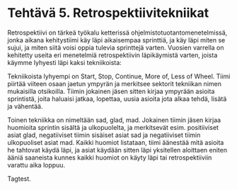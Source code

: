 # Tehtävä 5. Retrospektiivitekniikat

Retrospektiivi on tärkeä työkalu ketterissä ohjelmistotuotantomenetelmissä, jonka aikana kehitystiimi käy läpi aikaisempaa sprinttiä, ja käy läpi miten se sujui, ja miten siitä voisi oppia tulevia sprinttejä varten. Vuosien varrella on kehitetty useita eri menetelmiä retrospektiivin läpikäymistä varten, joista käymme lyhyesti läpi kaksi tekniikoista:

Tekniikoista lyhyempi on Start, Stop, Continue, More of, Less of Wheel. Tiimi piirtää viiteen osaan jaetun ympyrän ja merkitsee sektorit tekniikan nimen mukaisilla otsikoilla. Tiimin jokainen jäsen sitten kirjaa ympyrään asioita sprintistä, joita haluaisi jatkaa, lopettaa, uusia asioita jota alkaa tehdä, lisätä ja vähentää.

Toinen tekniikka on nimeltään sad, glad, mad. Jokainen tiimin jäsen kirjaa huomioita sprintin sisältä ja ulkopuolelta, ja merkitsevät esim. positiiviset asiat glad, negatiiviset tiimin sisäiset asiat sad ja negatiiviset tiimin ulkopuoliset asiat mad. Kaikki huomiot listataan, tiimi äänestää mitä asioita he tahtovat käydä läpi, ja asiat käydään sitten läpi yksitellen aloittaen eniten ääniä saaneista kunnes kaikki huomiot on käyty läpi tai retrospektiiviin varattu aika loppuu.

Tagtest.
